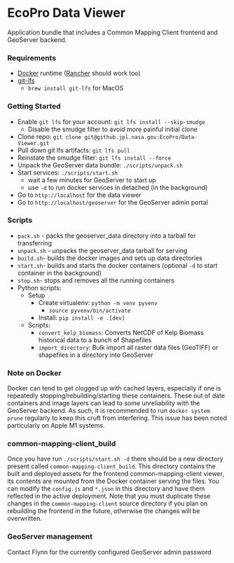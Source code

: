 # EcoPro Data Viewer

Application bundle that includes a Common Mapping Client frontend and GeoServer backend.

### Requirements

- [Docker](https://www.docker.com/) runtime ([Rancher](https://rancherdesktop.io/) should work too)
- [git-lfs](https://git-lfs.github.com/)
  - `brew install git-lfs` for MacOS

### Getting Started

- Enable `git lfs` for your account: `git lfs install --skip-smudge`
  - Disable the smudge filter to avoid more painful initial clone
- Clone repo: `git clone git@github.jpl.nasa.gov:EcoPro/Data-Viewer.git`
- Pull down git lfs artifacts: `git lfs pull`
- Reinstate the smudge filter: `git lfs install --force`
- Unpack the GeoServer data bundle: `./scripts/unpack.sh`
- Start services: `./scripts/start.sh`
  - wait a few minutes for GeoServer to start up
  - use `-d` to run docker services in detached (in the background)
- Go to `http://localhost` for the data viewer
- Go to `http://localhost/geoserver` for the GeoServer admin portal

### Scripts

- `pack.sh` - packs the geoserver_data directory into a tarball for transferring
- `unpack.sh` - unpacks the geoserver_data tarball for serving
- `build.sh`- builds the docker images and sets up data directories
- `start.sh`- builds and starts the docker containers (optional `-d` to start container in the background)
- `stop.sh`- stops and removes all the running containers
- Python scripts:
  - Setup
    - Create virtualenv: `python -m venv pyvenv`
      - `source pyvenv/bin/activate`
    - Install: `pip install -e .[dev]`
  - Scripts:
    - `convert_kelp_biomass`: Converts NetCDF of Kelp Biomass historical data to a bunch of Shapefiles
    - `import_directory`: Bulk import all raster data files (GeoTIFF) or shapefiles in a directory into GeoServer

### Note on Docker

Docker can tend to get clogged up with cached layers, especially if one is repeatedly stopping/rebuilding/starting these containers. These out of date containers and image layers can lead to some unreliability with the GeoServer backend. As such, it is recommended to run `docker system prune` regularly to keep this cruft from interfering. This issue has been noted particularly on Apple M1 systems.

### common-mapping-client_build

Once you have run `./scripts/start.sh -d` there should be a new directory present called `common-mapping-client_build`. This directory contains the built and deployed assets for the frontend common-mapping-client viewer, its contents are mounted from the Docker container serving the files. You can modify the `config.js` and `*.json` in this directory and have them reflected in the active deployment. Note that you must duplicate these changes in the `common-mapping-client` source directory if you plan on rebuilding the frontend in the future, otherwise the changes will be overwritten.

### GeoServer management

Contact Flynn for the currently configured GeoServer admin password

